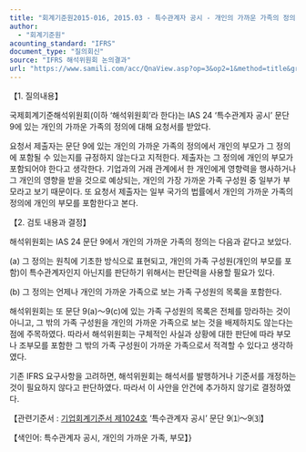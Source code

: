 ```yaml
---
title: "회계기준원2015-016, 2015.03 - 특수관계자 공시 - 개인의 가까운 가족의 정의(IAS 24 ‘특수관계자 공시’)"
author:
  - "회계기준원"
acounting_standard: "IFRS"
document_type: "질의회신"
source: "IFRS 해석위원회 논의결과"
url: "https://www.samili.com/acc/QnaView.asp?op=3&op2=1&method=title&group=2123-15;1&orgcode=2&searchword=&page=11&code=%ED%9A%8C%EA%B3%84%EA%B8%B0%EC%A4%80%EC%9B%902015%2D016%3A20150331"
---
```

【1. 질의내용】

국제회계기준해석위원회(이하 ‘해석위원회’라 한다)는 IAS 24 ‘특수관계자 공시’ 문단 9에 있는 개인의 가까운 가족의 정의에 대해 요청서를 받았다.

요청서 제출자는 문단 9에 있는 개인의 가까운 가족의 정의에서 개인의 부모가 그 정의에 포함될 수 있는지를 규정하지 않는다고 지적한다. 제출자는 그 정의에 개인의 부모가 포함되어야 한다고 생각한다. 기업과의 거래 관계에서 한 개인에게 영향력을 행사하거나 그 개인의 영향을 받을 것으로 예상되는, 개인의 가장 가까운 가족 구성원 중 일부가 부모라고 보기 때문이다. 또 요청서 제출자는 일부 국가의 법률에서 개인의 가까운 가족의 정의에 개인의 부모를 포함한다고 본다.

  

【2. 검토 내용과 결정】

해석위원회는 IAS 24 문단 9에서 개인의 가까운 가족의 정의는 다음과 같다고 보았다.

(a) 그 정의는 원칙에 기초한 방식으로 표현되고, 개인의 가족 구성원(개인의 부모를 포함)이 특수관계자인지 아닌지를 판단하기 위해서는 판단력을 사용할 필요가 있다.

(b) 그 정의는 언제나 개인의 가까운 가족으로 보는 가족 구성원의 목록을 포함한다.

해석위원회는 또 문단 9(a)～9(c)에 있는 가족 구성원의 목록은 전체를 망라하는 것이 아니고, 그 밖의 가족 구성원을 개인의 가까운 가족으로 보는 것을 배제하지도 않는다는 점에 주목하였다. 따라서 해석위원회는 구체적인 사실과 상황에 대한 판단에 따라 부모나 조부모를 포함한 그 밖의 가족 구성원이 가까운 가족으로서 적격할 수 있다고 생각하였다.

기존 IFRS 요구사항을 고려하면, 해석위원회는 해석서를 발행하거나 기준서를 개정하는 것이 필요하지 않다고 판단하였다. 따라서 이 사안을 안건에 추가하지 않기로 결정하였다.

  

【관련기준서 : [기업회계기준서 제1024호](https://www.samili.com/acc/) ‘특수관계자 공시’ 문단 9⑴～9⑶】

【색인어: 특수관계자 공시, 개인의 가까운 가족, 부모】}
